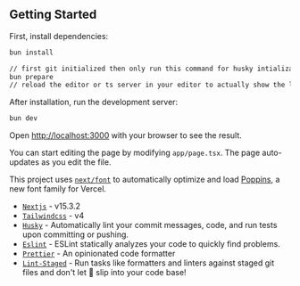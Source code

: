 ## Getting Started

First, install dependencies:

```bash
bun install
```

```bash
// first git initialized then only run this command for husky intialization
bun prepare
// reload the editor or ts server in your editor to actually show the lint error
```

After installation, run the development server:

```bash
bun dev
```

Open [http://localhost:3000](http://localhost:3000) with your browser to see the
result.

You can start editing the page by modifying `app/page.tsx`. The page
auto-updates as you edit the file.

This project uses
[`next/font`](https://nextjs.org/docs/app/building-your-application/optimizing/fonts)
to automatically optimize and load [Poppins](https://vercel.com/font), a new font
family for Vercel.

- [`Nextjs`](https://nextjs.org) - v15.3.2
- [`Tailwindcss`](https://tailwindcss.com/) - v4
- [`Husky`](https://typicode.github.io/husky/) - Automatically lint your commit messages, code, and run tests upon committing or pushing. 
- [`Eslint`](https://eslint.org/) - ESLint statically analyzes your code to quickly find problems.
- [`Prettier`](https://prettier.io/) - An opinionated code formatter
- [`Lint-Staged`](https://github.com/lint-staged/lint-staged) - Run tasks like formatters and linters against staged git files and don't let 💩 slip into your code base!


